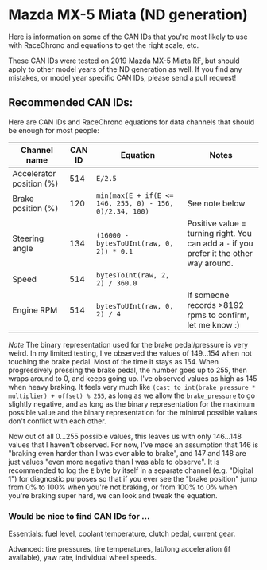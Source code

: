 # Mazda MX-5 Miata (ND generation)

Here is information on some of the CAN IDs that you're most likely to use with
RaceChrono and equations to get the right scale, etc.

These CAN IDs were tested on 2019 Mazda MX-5 Miata RF, but should apply to other
model years of the ND generation as well. If you find any mistakes, or model
year specific CAN IDs, please send a pull request!

## Recommended CAN IDs:

Here are CAN IDs and RaceChrono equations for data channels that should be
enough for most people:

Channel name | CAN ID | Equation | Notes
------------ | --- | -------- | -----
Accelerator position (%) | 514 | `E/2.5` |
Brake position (%) | 120 | `min(max(E + if(E <= 146, 255, 0) - 156, 0)/2.34, 100)` | See note below
Steering angle | 134 | `(16000 - bytesToUInt(raw, 0, 2)) * 0.1` | Positive value = turning right. You can add a `-` if you prefer it the other way around.
Speed | 514 | `bytesToInt(raw, 2, 2) / 360.0` |
Engine RPM | 514 | `bytesToUInt(raw, 0, 2) / 4` | If someone records >8192 rpms to confirm, let me know :)

*Note*
The binary representation used for the brake pedal/pressure is very weird.
In my limited testing, I've observed the values of 149...154 when not touching
the brake pedal. Most of the time it stays as 154. When progressively pressing
the brake pedal, the number goes up to 255, then wraps around to 0, and keeps
going up. I've observed values as high as 145 when heavy braking.
It feels very much like
`(cast_to_int(brake_pressure * multiplier) + offset) % 255`, as long as we allow
the `brake_pressure` to go slightly negative, and as long as the binary
representation for the maximum possible value and the binary representation for
the minimal possible values don't conflict with each other.

Now out of all 0...255 possible values, this leaves us with only 146...148
values that I haven't observed. For now, I've made an assumption that 146 is
"braking even harder than I was ever able to brake", and 147 and 148 are just
values "even more negative than I was able to observe". It is recommended to log
the `E` byte by itself in a separate channel (e.g. "Digital 1") for diagnostic
purposes so that if you ever see the "brake position" jump from 0% to 100% when
you're not braking, or from 100% to 0% when you're braking super hard, we can
look and tweak the equation.

### Would be nice to find CAN IDs for ...

Essentials: fuel level, coolant temperature, clutch pedal, current gear.

Advanced: tire pressures, tire temperatures, lat/long acceleration (if
available), yaw rate, individual wheel speeds.
